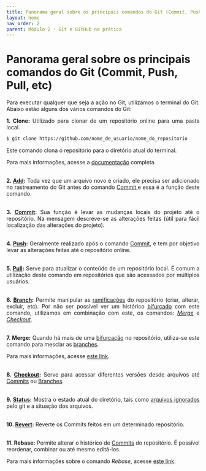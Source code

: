 ```yaml
---
title: Panorama geral sobre os principais comandos do Git (Commit, Push, Pull, etc)
layout: home
nav_order: 2
parent: Módulo 2 - Git e GitHub na prática
---
```


<h1>Panorama geral sobre os principais comandos do Git (Commit, Push, Pull, etc)</h1>

<p align = "justify">
Para executar qualquer que seja a ação no Git, utilizamos o terminal do Git. Abaixo estão alguns dos vários comandos do Git:<br>
</p>

<p align = "justify" id = "clone">
<strong>1. Clone: </strong>Utilizado para clonar de um repositório online para uma pasta local.
</p>

```bash
$ git clone https://github.com/nome_de_usuario/nome_do_repositorio
```

<p align = "justify">
Este comando clona o repositório para o diretório atual do terminal.
</p>

<p align = "justify">
Para mais informações, acesse a <a href = "https://docs.github.com/pt/repositories/creating-and-managing-repositories/cloning-a-repository">documentação</a> completa.<br><br>
</p>


<p align = "justify" id = "add">
<strong>2. <a href = "https://wmpjrufg.github.io/GIT0001/002-3.html#add">Add</a>:</strong> Toda vez que um arquivo novo é criado, ele precisa ser adicionado no rastreamento do Git antes do comando <a href = "#commit">Commit</a>,e essa é a função deste comando.<br><br>
</p>



<p align = "justify" id = "commit">
<strong>3. <a href = "https://wmpjrufg.github.io/GIT0001/002-3.html#commit
">Commit</a>:</strong> Sua função é levar as mudanças locais do projeto até o repositório. Na mensagem descreve-se as alterações feitas (útil para fácil localização das alterações do projeto).<br><br>
</p>


<p align = "justify" id = "push">
<strong>4. <a href = "https://wmpjrufg.github.io/GIT0001/002-4.html#push">Push</a>:</strong> Geralmente realizado após o comando <a href = "#commit">Commit</a>, e tem por objetivo levar as alterações feitas até o repositório online.<br><br>
</p>


<p align = "justify" id = "pull">
<strong>5. <a href = "https://wmpjrufg.github.io/GIT0001/002-4.html#pull">Pull</a>:</strong> Serve para atualizar o conteúdo de um repositório local. É comum a utilização deste comando em repositórios que são acessados por múltiplos usuários.<br><br>
</p>


<p align = "justify" id = "branch">
<strong>6. <a href = "https://wmpjrufg.github.io/GIT0001/002-5.html#branchs
">Branch</a>:</strong> Permite manipular as <a href = "https://docs.github.com/pt/pull-requests/collaborating-with-pull-requests/proposing-changes-to-your-work-with-pull-requests/about-branches">ramificações</a> do repositório (criar, alterar, excluir, etc). Por não ser possível ver um histórico <a href = "https://docs.github.com/pt/pull-requests/collaborating-with-pull-requests/working-with-forks/about-forks">bifurcado</a> com este comando, utilizamos em combinação com este, os comandos: <a href = "#merge"><i>Merge</i></a> e <a href = "#checkout"><i>Checkout</i></a>.<br><br>
</p>


<p align = "justify" id = "merge">
<strong>7. Merge:</strong> Quando há mais de uma <a href = "https://docs.github.com/pt/pull-requests/collaborating-with-pull-requests/working-with-forks/about-forks">bifurcação</a> no repositório, utiliza-se este comando para mesclar as <a href = "https://docs.github.com/pt/pull-requests/collaborating-with-pull-requests/proposing-changes-to-your-work-with-pull-requests/about-branches">branches</a>.
</p>

<p align = "justify">
Para mais informações, acesse <a href = "https://docs.github.com/pt/pull-requests/collaborating-with-pull-requests/incorporating-changes-from-a-pull-request/merging-a-pull-request">este link</a>.<br><br>
</p>

<p id = "checkout" align = "justify">
<strong>8. <a href = "https://wmpjrufg.github.io/GIT0001/002-5.html#checkout
">Checkout</a>:</strong> Serve para acessar diferentes versões desde arquivos até <a href = "https://wmpjrufg.github.io/GIT0001/002-3.html#commit">Commits</a> ou <a href = "https://wmpjrufg.github.io/GIT_REA/002-5.html#branches">Branches</a>.<br><br>
</p>


<p id = "status" align = "justify">
<strong>9. <a href = "https://wmpjrufg.github.io/GIT0001/002-3.html#status
">Status</a>:</strong> Mostra o estado atual do diretório, tais como <a href = "https://wmpjrufg.github.io/GIT0001/002-1.html">arquivos ignorados</a> pelo git e a situação dos arquivos.<br><br>
</p>


<p id = "revert" align = "justify">
<strong>10. <a href = "https://wmpjrufg.github.io/GIT0001/002-6.html
">Revert</a>:</strong> Reverte os Commits feitos em um determinado repositório.<br><br>
</p>


<p id = "rebase" align = "justify">
<strong>11. Rebase:</strong> Permite alterar o histórico de <a href = "#commit">Commits</a> do repositório. É possível reordenar, combinar ou até mesmo editá-los.
</p>

<p align = "justify">
Para mais informações sobre o comando <i>Rebase</i>, acesse <a href = "https://docs.github.com/pt/get-started/using-git/about-git-rebase">este link</a>.
</p>

<!--comandos que faltam: checkout, status, revert, merge, rebase-->
